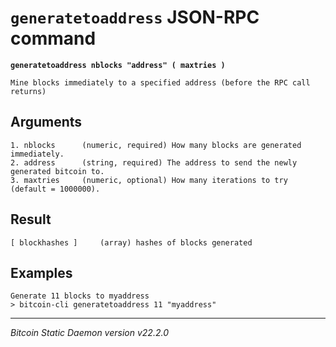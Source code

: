 `generatetoaddress` JSON-RPC command
====================================

**`generatetoaddress nblocks "address" ( maxtries )`**

```
Mine blocks immediately to a specified address (before the RPC call returns)
```

Arguments
---------

```
1. nblocks      (numeric, required) How many blocks are generated immediately.
2. address      (string, required) The address to send the newly generated bitcoin to.
3. maxtries     (numeric, optional) How many iterations to try (default = 1000000).
```

Result
------

```
[ blockhashes ]     (array) hashes of blocks generated
```

Examples
--------

```
Generate 11 blocks to myaddress
> bitcoin-cli generatetoaddress 11 "myaddress"
```

***

*Bitcoin Static Daemon version v22.2.0*
